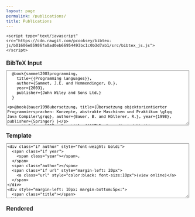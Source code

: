 ```yaml
---
layout: page
permalink: /publications/
title: Publications
---
```


<script type="text/javascript" src="https://ajax.googleapis.com/ajax/libs/jquery/1.4.2/jquery.min.js"></script>
    <script type="text/javascript" src="https://cdn.rawgit.com/pcooksey/bibtex-js/b81606e85986fa8ad0eb66954493bc1c0b3d7ab1/src/bibtex_js.js"></script>
    
<style>
    body{ font: 80% "Trebuchet MS", sans-serif; margin: 10px;}
    textarea { font-size: 8pt; width: 500px; height: 150px; }
    #bibtex_errors { margin-top:10px; color: red;}
    h1 { font-size: 12pt; margin-top:20px; }
    </style>


<h1> BibTeX Input </h1>
<textarea id="bibtex_input">
  @book{sammet2003programming,
    title={{Programming languages}},
    author={Sammet, J.E. and Hemmendinger, D.},
    year={2003},
    publisher={John Wiley and Sons Ltd.}
  }

  @book{bauer1998ubersetzung,
    title={Übersetzung objektorientierter Programmiersprachen: Konzepte, abstrakte Maschinen und Praktikum \glqq Java Compiler\grqq},
    author={Bauer, B. and Höllerer, R.},
    year={1998},
    publisher={Springer}
  }

  @article{parr1995antlr,
    title={{ANTLR: A predicated-LL (k) parser generator}},
    author={Parr, T.J. and Quong, R.W.},
    journal={Software-Practice and Experience},
    volume={25},
    number={7},
    pages={789--810},
    year={1995},
    publisher={Citeseer}
  }

  @book{ginsburg1975algebraic,
    title={{Algebraic and automata-theoretic properties of formal languages}},
    author={Ginsburg, S.},
    year={1975},
    publisher={Elsevier Science Inc. New York, NY, USA}
  }

  @misc{ wiki:chomskyh,
    author = "Wikipedia",
    title = "Chomsky-Hierarchie --- Wikipedia{,} Die freie Enzyklopädie",
    year = "2010",
    url = "\url{http://de.wikipedia.org/w/index.php?title=Chomsky-Hierarchie&oldid=71123007}",
    note = "[Online; Stand 11. März 2010]"
  }

  @misc{ wiki:ebnf,
    author = "Wikipedia",
    title = "Extended Backus-Naur Form --- Wikipedia{,} The Free Encyclopedia",
    year = "2010",
    url = "\url{http://en.wikipedia.org/w/index.php?title=Extended_Backus%E2%80%93Naur_Form&oldid=348946400}",
    note = "[Online; accessed 11-March-2010]"
  }



  @article{schning2001theoretische,
    title={{Theoretische Informatik kurzgefasst, 4}},
    author={Schning, U.},
    journal={Auflage. Spektrum-Verlag},
    year={2001}
  }

  @book{grune2008parsing,
    title={{Parsing techniques: a practical guide}},
    author={Grune, D. and Jacobs, C.J.H.},
    year={2008},
    publisher={Springer-Verlag New York Inc}
  }

  @misc{ wiki:pda,
    author = "Wikipedia",
    title = "Pushdown automaton --- Wikipedia{,} The Free Encyclopedia",
    year = "2010",
    url = "\url{http://en.wikipedia.org/w/index.php?title=Pushdown_automaton&oldid=343378592}",
    note = "[Online; accessed 17-March-2010]"
  }

  @book{ullman,
    title={{Introduction to automata theory, languages, and computation}},
    author={Hopcroft, J.E. and Motwani, R. and Ullman, J.D.},
    year={2006},
    publisher={Addison-wesley}
  }

  @misc{linde,
    author ="Kai Linde",
    title = "Analyse des Einsatzes moderner Programmierparadigmen in der Roboterstuerung",
    year = "2007"
  }

  @misc{expertenhandbuch,
    author = "KUKA Roboter GmbH",
    title = "Programmierung Experte KUKA System Software (KSS) R5.4",
    year = "2005",
    note = "Stand: 23.02.2005   Version: 00"
  }

  @article{saraswat1997java,
    title={{Java is not type-safe}},
    author={Saraswat, V.},
    journal={manuscript, AT\&T Research, New York},
    year={1997},
    publisher={Citeseer}
  }

  @book{ANTLR,
    author = {Terence Parr},
    edition = {First},
    interhash = {d9ef4ed82183b86b6a3004161de5ea44},
    intrahash = {1688029f4c14bd3b234933a48e902c03},
    publisher = {Pragmatic Bookshelf},
    series = {Pragmatic Programmers},
    title = {The Definitive ANTLR Reference: Building Domain-Specific Languages},
    url = {http://www.amazon.com/Definitive-ANTLR-Reference-Domain-Specific-Programmers/dp/0978739256%3FSubscriptionId%3D13CT5CVB80YFWJEPWS02%26tag%3Dws%26linkCode%3Dxm2%26camp%3D2025%26creative%3D165953%26creativeASIN%3D0978739256},
    year = 2007,
    ean = {9780978739256},
    keywords = {Me:MastersThesis antlr compilers languages lexers parsers programming},
    asin = {0978739256},
    description = {Amazon.com: The Definitive ANTLR Reference: Building Domain-Specific Languages (Pragmatic Programmers): Terence Parr: Books},
    isbn = {0978739256},
    biburl = {http://www.bibsonomy.org/bibtex/21688029f4c14bd3b234933a48e902c03/gron},
    dewey = {005.45},
    month = May
  }

  @article{parr1996ll,
    title={{LL and LR translators need k> 1 lookahead}},
    author={Parr, T.J. and Quong, R.W.},
    journal={ACM Sigplan Notices},
    volume={31},
    number={2},
    pages={27--34},
    year={1996},
    publisher={ACM}
  }

  @book{dragoonBook,
    author = {Alfred V. Aho and Monica S. Lam and Ravi Sethi and Jeffrey D. Ullman},
    howpublished = {Hardcover},
    interhash = {6bc8d88ce1094de53ec7ec47b7ba4973},
    intrahash = {c3bc558a481f3cf0445068988a80f1b2},
    publisher = {{Addison Wesley}},
    title = {Compilers: Principles, Techniques, and Tools (2nd Edition)},
    url = {http://www.amazon.ca/exec/obidos/redirect?tag=citeulike09-20\&amp;path=ASIN/0321486811},
    year = 2006,
    keywords = {compilers},
    posted-at = {2009-05-19 16:04:16},
    description = {CiteULike: Everyone's library},
    priority = {2},
    isbn = {0321486811},
    biburl = {http://www.bibsonomy.org/bibtex/2c3bc558a481f3cf0445068988a80f1b2/earthfare},
    citeulike-article-id = {1033375},
    month = {August}
  }


  @article{Knuth:1965:LR,
      author = {Knuth, Donald},
      citeulike-article-id = {5914311},
      journal = {Information and Control},
      keywords = {parsing},
      pages = {607--639},
      posted-at = {2009-10-09 06:17:47},
      priority = {2},
      title = {On the Translation of Languages from Left to Right},
      volume = {8},
      year = {1965}
  }


  @MISC{antlr:targets,
        AUTHOR = "Terance Parr et al",
        TITLE = "ANTLR code generation targets",
        MONTH = "May",
        YEAR = {2010},
        NOTE = "\url{http://www.antlr.org/wiki/display/ANTLR3/Code+Generation+Targets?focusedCommentId=23232603#comment-23232603}"
  }

  @MISC{antlr:works,
        AUTHOR = "Jean Bovet and Terance Parr",
        TITLE = "ANTLRWorks: An ANTLR Grammar Development Environment",
        MONTH = "July",
        YEAR = {2007},
        NOTE = "\url{http://www.antlr.org/papers/antlrworks-draft.pdf}"
  }

  @MISC{antlr:keywords,
        AUTHOR = "Terance Parr",
        TITLE = "How can I allow keywords as identifiers?",
        MONTH = "June",
        YEAR = {2008},
        NOTE = "\url{http://www.antlr.org/wiki/pages/viewpage.action?pageId=1741}"
  }

  @misc{ wiki:ast,
    author = "Wikipedia",
    title = "Abstract syntax tree --- Wikipedia{,} The Free Encyclopedia",
    year = "2010",
    url = "\url{http://en.wikipedia.org/w/index.php?title=Abstract_syntax_tree&oldid=351440895}",
    note = "[Online; accessed 30-March-2010]"
  }

  @misc{lrpdf,
    author = "Andreas Kunert",
    title = "LR Parser für Pragmatiker",
    year = "2008",
    url = "\url{http://www2.informatik.hu-berlin.de/~kunert/papers/lr-analyse/}"
  }

  @book{LangImplPatterns,
      abstract = {Learn to build configuration file readers, data readers, model-driven code generators, source-to-source translators, source analyzers, and interpreters. You don't need a background in computer science-ANTLR creator Terence Parr demystifies language implementation by breaking it down into the most common design patterns. Pattern by pattern, you'll learn the key skills you need to implement your own computer languages.},
      author = {Parr, Terence},
      keywords = {language\_implementation},
      priority = {0},
      publisher = {The Pragmatic Bookshelf},
      title = {Language Implementation Patterns: Create Your Own Domain-Specific and General Programming Languages},
      year = {2009}
  }

  @article{lua,
    author =     "R. Ierusalimschy and L.H. de Figueiredo and W. Celes",
    title =      "The Implementation of Lua 5.0",
    abstract =   "We discuss the main novelties of the   implementation of Lua 5.0: its register-based virtual machine, the   new algorithm for optimizing tables used as arrays, the   implementation of closures, and the addition of   coroutines.",
    journal =    "Journal of Universal Computer Science",
    year =       "2005",
    volume =     "11",
    number =     "7",
    pages =      "1159--1176"
    }



  @misc{treebased-interpreter,
  AUTHOR = "Terance Parr",
  TITLE = "Tree based interpreters",
  MONTH = "May",
  YEAR = {2009},
  NOTE = "\url{http://www.antlr.org/wiki/display/ANTLR3/The+difference+between+compilers+and+interpreters}"
  }
</textarea>
<div id="bibtex_errors"></div>

<h1> Template </h1>
<textarea id="bibtex_template_input">
<div class="if author" style="font-weight: bold;">
  <span class="if year">
    <span class="year"></span>, 
  </span>
  <span class="author"></span>
  <span class="if url" style="margin-left: 20px">
    <a class="url" style="color:black; font-size:10px">(view online)</a>
  </span>
</div>
<div style="margin-left: 10px; margin-bottom:5px;">
  <span class="title"></span>
</div>
</textarea>

<div class="bibtex_template"></div>

<h1> Rendered </h1>

<div id="bibtex_display">
</div>

<script type="text/javascript" charset="utf-8">
  refresh = false;
  window.setInterval(function() {
    if (refresh) {
      try {
        $("#bibtex_errors").html("");
        bibtex_js_draw();
      } catch (err) {
        $("#bibtex_errors").html(err.substring(0, 100) + "...");
      }
      refresh = false;
    }
  }, 500);
  // monitor template for changes and add template to dom
  $("#bibtex_template_input").keyup(function() {
    $(".bibtex_template").html($("#bibtex_template_input").val());
    refresh = true;
  });
  $(".bibtex_template").html($("#bibtex_template_input").val());
  
  // monitor bibtex for changes and redraw
  $("#bibtex_input").keyup(function() {
    refresh = true;
  });
</script>
